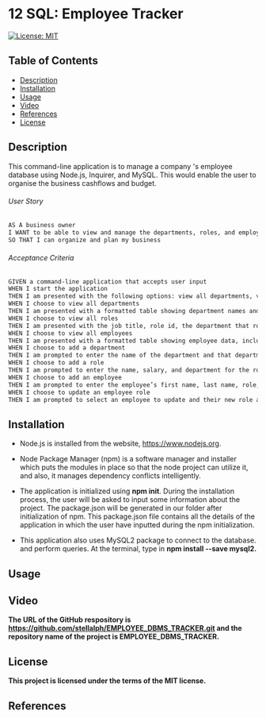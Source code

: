 # 12 SQL: Employee Tracker

[![License: MIT](https://img.shields.io/badge/License-MIT-yellow.svg)](https://opensource.org/licenses/MIT)


## Table of Contents
* [Description](#description)
* [Installation](#installation)
* [Usage](#usage)
* [Video](#video)
* [References](#references)
* [License](#license)

## Description

This command-line application is to manage a company 's employee database using Node.js, Inquirer, and MySQL.  This would enable the user to organise the business cashflows and budget.

###### User Story
```md
AS A business owner
I WANT to be able to view and manage the departments, roles, and employees in my company
SO THAT I can organize and plan my business
```
###### Acceptance Criteria

```md
GIVEN a command-line application that accepts user input
WHEN I start the application
THEN I am presented with the following options: view all departments, view all roles, view all employees, add a department, add a role, add an employee, and update an employee role
WHEN I choose to view all departments
THEN I am presented with a formatted table showing department names and department ids
WHEN I choose to view all roles
THEN I am presented with the job title, role id, the department that role belongs to, and the salary for that role
WHEN I choose to view all employees
THEN I am presented with a formatted table showing employee data, including employee ids, first names, last names, job titles, departments, salaries, and managers that the employees report to
WHEN I choose to add a department
THEN I am prompted to enter the name of the department and that department is added to the database
WHEN I choose to add a role
THEN I am prompted to enter the name, salary, and department for the role and that role is added to the database
WHEN I choose to add an employee
THEN I am prompted to enter the employee’s first name, last name, role, and manager, and that employee is added to the database
WHEN I choose to update an employee role
THEN I am prompted to select an employee to update and their new role and this information is updated in the database 
```
## Installation

  * Node.js is installed from the website, https://www.nodejs.org. 

 * Node Package Manager (npm) is a software manager and installer which puts the modules in 
   place so that the node project can utilize it, and also, it manages dependency conflicts intelligently.

 * The application is initialized using <strong>npm init</strong>.
   During the installation process, the user will be asked to input some information about the project.  The package.json will be generated in our folder after initialization of npm.  This package.json file contains all the details of the application in which the user have inputted during the npm initialization.

 * This application also uses MySQL2 package to connect to the database. and perform queries.  At the terminal, type in 
   <strong>npm install --save mysql2. 



## Usage




## Video


The URL of the GitHub respository is https://github.com/stellalph/EMPLOYEE_DBMS_TRACKER.git and the repository name of the project is EMPLOYEE_DBMS_TRACKER.


## License
  
This project is licensed under the terms of the MIT license.

## References
 